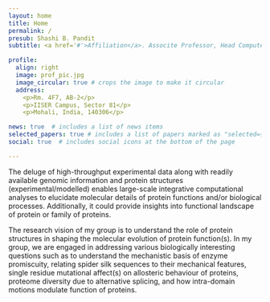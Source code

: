 ```yaml
---
layout: home
title: Home
permalink: /
presub: Shashi B. Pandit
subtitle: <a href='#'>Affiliation</a>. Associte Professor, Head Computer Centre, Department of Biological Sciences, Indian Institute of Science Education and Research, Mohali.

profile:
  align: right
  image: prof_pic.jpg
  image_circular: true # crops the image to make it circular
  address: 
    <p>Rm. 4F7, AB-2</p>
    <p>IISER Campus, Sector 81</p>
    <p>Mohali, India, 140306</p>

news: true  # includes a list of news items
selected_papers: true # includes a list of papers marked as "selected={true}"
social: true  # includes social icons at the bottom of the page

---
```

The deluge of high-throughput experimental data along with readily available genomic information and protein structures (experimental/modelled) enables large-scale integrative computational analyses to elucidate molecular details of protein functions and/or biological processes. Additionally, it could provide insights into functional landscape of protein or family of proteins. 


The research vision of my group is to understand the role of protein structures in shaping the molecular evolution of protein function(s). In my group, we are engaged in addressing various biologically interesting questions such as to understand the mechanistic basis of enzyme promiscuity, relating spider silk sequences to their mechanical features, single residue mutational affect(s) on allosteric behaviour of proteins, proteome diversity due to alternative splicing, and how intra-domain motions modulate function of proteins.
